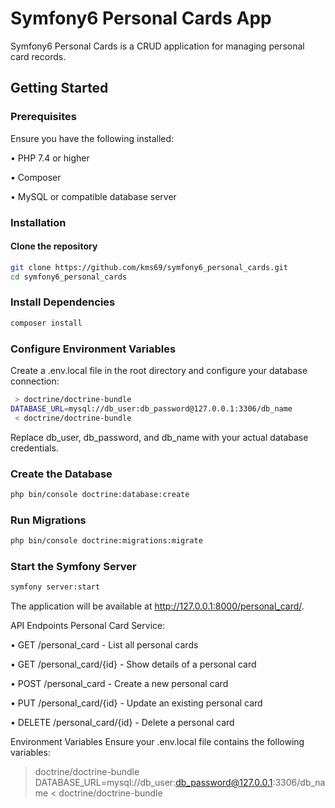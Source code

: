 # Symfony6 Personal Cards App

Symfony6 Personal Cards is a CRUD application for managing personal card records.

## Getting Started

### Prerequisites

Ensure you have the following installed:

•  PHP 7.4 or higher

•  Composer

•  MySQL or compatible database server


### Installation

#### Clone the repository
```bash
git clone https://github.com/kms69/symfony6_personal_cards.git
cd symfony6_personal_cards
```
### Install Dependencies
```bash
composer install
```
### Configure Environment Variables

Create a .env.local file in the root directory and configure your database connection:
```bash
 > doctrine/doctrine-bundle
DATABASE_URL=mysql://db_user:db_password@127.0.0.1:3306/db_name
 < doctrine/doctrine-bundle
```
Replace db_user, db_password, and db_name with your actual database credentials.

### Create the Database
```bash
php bin/console doctrine:database:create
```
### Run Migrations
```bash
php bin/console doctrine:migrations:migrate
```
### Start the Symfony Server
```bash
symfony server:start
```
The application will be available at http://127.0.0.1:8000/personal_card/.

API Endpoints
Personal Card Service:

•  GET /personal_card - List all personal cards

•  GET /personal_card/{id} - Show details of a personal card

•  POST /personal_card - Create a new personal card

•  PUT /personal_card/{id} - Update an existing personal card

•  DELETE /personal_card/{id} - Delete a personal card

Environment Variables
Ensure your .env.local file contains the following variables:

> doctrine/doctrine-bundle
DATABASE_URL=mysql://db_user:db_password@127.0.0.1:3306/db_name
 < doctrine/doctrine-bundle
